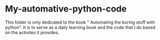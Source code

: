 # My-automative-python-code
This folder is only dedicated to the book " Automating the boring stuff with python". It is to serve as a daily learning book and the code that I do based on the activites it provides. 
